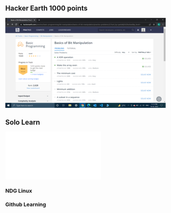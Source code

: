 ## Hacker Earth 1000 points

![](/0_Certificates/Hacker%20Earth-1020%20points.png)


## Solo Learn
![](/0_Certificates/Nandith%20R%20sololearn.pdf)


### NDG Linux


### Github Learning



